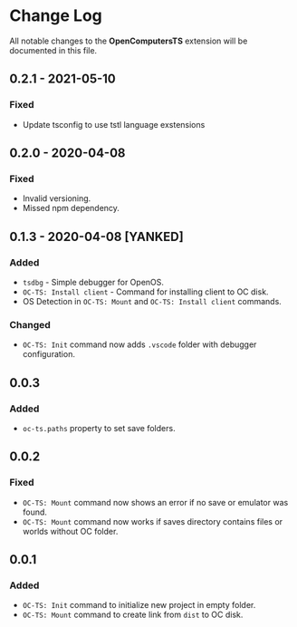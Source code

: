 # Change Log

All notable changes to the **OpenComputersTS** extension will be documented in this file.

## 0.2.1 - 2021-05-10

### Fixed

- Update tsconfig to use tstl language exstensions

## 0.2.0 - 2020-04-08

### Fixed

- Invalid versioning.
- Missed npm dependency.

## 0.1.3 - 2020-04-08 [YANKED]

### Added

- `tsdbg` - Simple debugger for OpenOS.
- `OC-TS: Install client` - Command for installing client to OC disk.
- OS Detection in `OC-TS: Mount` and `OC-TS: Install client` commands.

### Changed

- `OC-TS: Init` command now adds `.vscode` folder with debugger configuration.

## 0.0.3

### Added

- `oc-ts.paths` property to set save folders.

## 0.0.2

### Fixed

- `OC-TS: Mount` command now shows an error if no save or emulator was found.
- `OC-TS: Mount` command now works if saves directory contains files or worlds without OC folder.

## 0.0.1

### Added

- `OC-TS: Init` command to initialize new project in empty folder.
- `OC-TS: Mount` command to create link from `dist` to OC disk.
